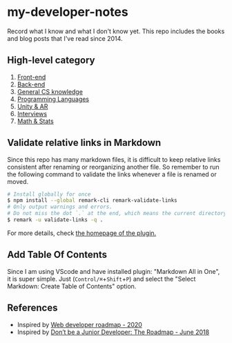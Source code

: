 # my-developer-notes
Record what I know and what I don't know yet.  This repo includes the books and blog posts that I've read since 2014.

## High-level category
1. [Front-end](./front-end/README.md)
2. [Back-end](./back-end/README.md)
3. [General CS knowledge](./general-cs/README.md)
4. [Programming Languages](./programming-languages/README.md)
5. [Unity & AR](./unity-AR-VR/README.md)
6. [Interviews](./Interviews/README.md)
7. [Math & Stats](./math-stats/README.md)

## Validate relative links in Markdown
Since this repo has many markdown files, it is difficult to keep relative links consistent after renaming or reorganizing another file. So remember to run the following command to validate the links whenever a file is renamed or moved.
```sh
# Install globally for once
$ npm install --global remark-cli remark-validate-links
# Only output warnings and errors.
# Do not miss the dot `.` at the end, which means the current directory.
$ remark -u validate-links -q .
```
For more details, check [the homepage of the plugin.](https://github.com/remarkjs/remark-validate-links)

## Add Table Of Contents
Since I am using VScode and have installed plugin: "Markdown All in One", it is super simple. Just (`Control/⌘`+`Shift`+`P`) and select the "Select Markdown: Create Table of Contents" option.

## References
* Inspired by [Web developer roadmap - 2020](https://github.com/kamranahmedse/developer-roadmap)
* Inspired by [Don’t be a Junior Developer: The Roadmap - June 2018](https://zerotomastery.io/blog/dont-be-a-junior-developer-the-roadmap/?utm_source=medium&utm_medium=dont-be-junior-the-roadmap)